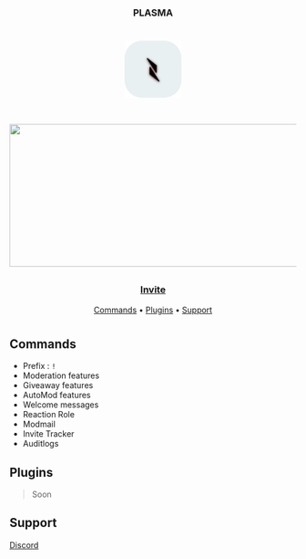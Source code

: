 <h3 align = Center>PLASMA</h3>
<h1 align = Center><img src="image.png" width = "100" height = "100" img></h1>
<h1 align = Center><img src="bot.png" width = "980" height = "250" img></h1>
<h3 align = Center>
  
  [Invite](https://discord.com/api/oauth2/authorize?client_id=971347959788765237&permissions=8&scope=bot)
</h3>
<p align="center">
  <a href="#Commands">Commands</a>
  •
  <a href="#plugins">Plugins</a>
  •
  <a href="#support">Support</a>
<h1></h1>
  
<h2 align="">Commands</h2>


- Prefix : `!` 
- Moderation features
- Giveaway features
- AutoMod features
- Welcome messages
- Reaction Role
- Modmail
- Invite Tracker
- Auditlogs
  </h2>
  
<h2>Plugins</h2>

> Soon

<h2 align="">Support</h2>

[Discord](https://discord.gg/WjYrRvZM9Q) 